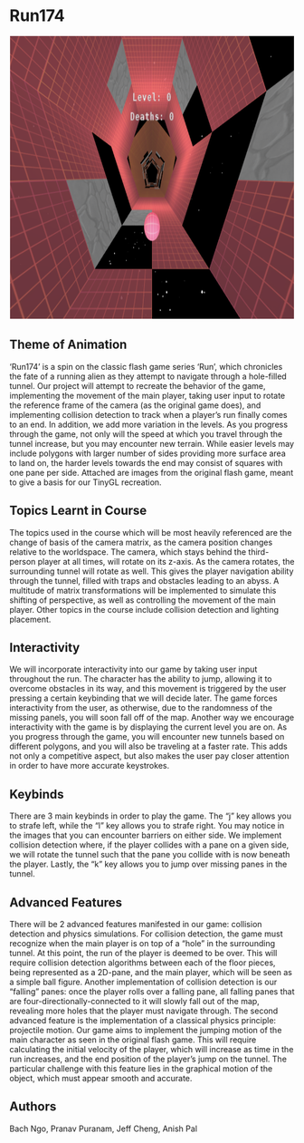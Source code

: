 # Run174

<div style="text-align:center;">
    <img src="./assets/gameplay.png" alt="Image Alt Text" width="800" height="500">
</div>

## Theme of Animation

‘Run174’ is a spin on the classic flash game series ‘Run’, which chronicles the fate of a running alien as they attempt to navigate through a hole-filled tunnel. Our project will attempt to recreate the behavior of the game, implementing the movement of the main player, taking user input to rotate the reference frame of the camera (as the original game does), and implementing collision detection to track when a player’s run finally comes to an end. In addition, we add more variation in the levels. As you progress through the game, not only will the speed at which you travel through the tunnel increase, but you may encounter new terrain. While easier levels may include polygons with larger number of sides providing more surface area to land on, the harder levels towards the end may consist of squares with one pane per side. Attached are images from the original flash game, meant to give a basis for our TinyGL recreation. 

## Topics Learnt in Course

The topics used in the course which will be most heavily referenced are the change of basis of the camera matrix, as the camera position changes relative to the worldspace. The camera, which stays behind the third-person player at all times, will rotate on its z-axis. As the camera rotates, the surrounding tunnel will rotate as well. This gives the player navigation ability through the tunnel, filled with traps and obstacles leading to an abyss. A multitude of matrix transformations will be implemented to simulate this shifting of perspective, as well as controlling the movement of the main player. Other topics in the course include collision detection and lighting placement.

## Interactivity

We will incorporate interactivity into our game by taking user input throughout the run. The character has the ability to jump, allowing it to overcome obstacles in its way, and this movement is triggered by the user pressing a certain keybinding that we will decide later. The game forces interactivity from the user, as otherwise, due to the randomness of the missing panels, you will soon fall off of the map. Another way we encourage interactivity with the game is by displaying the current level you are on. As you progress through the game, you will encounter new tunnels based on different polygons, and you will also be traveling at a faster rate. This adds not only a competitive aspect, but also makes the user pay closer attention in order to have more accurate keystrokes.

## Keybinds

There are 3 main keybinds in order to play the game. The “j” key allows you to strafe left, while the “l” key allows you to strafe right. You may notice in the images that you can encounter barriers on either side. We implement collision detection where, if the player collides with a pane on a given side, we will rotate the tunnel such that the pane you collide with is now beneath the player. Lastly, the “k” key allows you to jump over missing panes in the tunnel.

## Advanced Features

There will be 2 advanced features manifested in our game: collision detection and physics simulations. For collision detection, the game must recognize when the main player is on top of a “hole” in the surrounding tunnel. At this point, the run of the player is deemed to be over. This will require collision detection algorithms between each of the floor pieces, being represented as a 2D-pane, and the main player, which will be seen as a simple ball figure. Another implementation of collision detection is our “falling” panes: once the player rolls over a falling pane, all falling panes that are four-directionally-connected to it will slowly fall out of the map, revealing more holes that the player must navigate through.
The second advanced feature is the implementation of a classical physics principle: projectile motion. Our game aims to implement the jumping motion of the main character as seen in the original flash game. This will require calculating the initial velocity of the player, which will increase as time in the run increases, and the end position of the player’s jump on the tunnel. The particular challenge with this feature lies in the graphical motion of the object, which must appear smooth and accurate. 

## Authors

Bach Ngo, Pranav Puranam, Jeff Cheng, Anish Pal